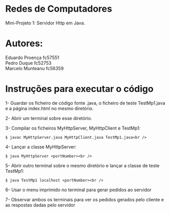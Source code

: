 # Redes de Computadores

Mini-Projeto 1: Servidor Http em Java.

# Autores:

Eduardo Proença fc57551 <br />
Pedro Duque fc52753 <br />
Marcelo Munteanu fc56359 <br />

# Instruções para executar o código

1- Guardar os ficheiro de código fonte .java, o ficheiro de teste TestMp1.java e a página index.html no mesmo diretório.<br />

2- Abrir um terminal sobre esse diretório.<br />

3- Compilar os ficheiros MyHttpServer, MyHttpClient e TestMp1:<br />
  
    $ javac MyHttpServer.java MyHttpClient.java TestMp1.java<br />
            
4- Lançar a classe MyHttpServer:<br />

    $ java MyHttpServer <portNumber><br />

5- Abrir outro terminal sobre o mesmo diretório e lançar a classe de teste TestMp1:<br />

    $ java TestMp1 localhost <portNumber><br />

6- Usar o menu imprimido no terminal para gerar pedidos ao servidor<br />

7- Observar ambos os terminais para ver os pedidos gerados pelo cliente e as respostas dadas pelo servidor<br />
